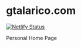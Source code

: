 # gtalarico.com

[![Netlify Status](https://api.netlify.com/api/v1/badges/757da5d9-7d0f-4ba2-948f-39d9701e2be3/deploy-status)](https://app.netlify.com/sites/suspicious-ramanujan-8d3119/deploys)

Personal Home Page
